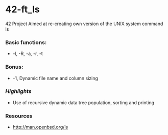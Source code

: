 # 42-ft_ls
42 Project Aimed at re-creating own version of the UNIX system command ls

### Basic functions:
* -l, -R, -a, -r, -t

### Bonus:
* -1, Dynamic file name and column sizing

### *Highlights*
* Use of recursive dynamic data tree population, sorting and printing

### Resources
* http://man.openbsd.org/ls

